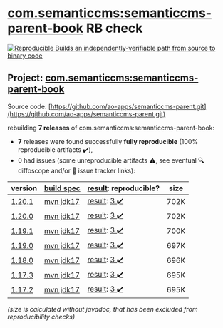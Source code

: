 [com.semanticcms:semanticcms-parent-book](https://central.sonatype.com/artifact/com.semanticcms/semanticcms-parent-book/versions) RB check
=======

[![Reproducible Builds](https://reproducible-builds.org/images/logos/rb.svg) an independently-verifiable path from source to binary code](https://reproducible-builds.org/)

## Project: [com.semanticcms:semanticcms-parent-book](https://central.sonatype.com/artifact/com.semanticcms/semanticcms-parent-book/versions)

Source code: [https://github.com/ao-apps/semanticcms-parent.git](https://github.com/ao-apps/semanticcms-parent.git)

rebuilding **7 releases** of com.semanticcms:semanticcms-parent-book:
- **7** releases were found successfully **fully reproducible** (100% reproducible artifacts :heavy_check_mark:),
- 0 had issues (some unreproducible artifacts :warning:, see eventual :mag: diffoscope and/or :memo: issue tracker links):

| version | [build spec](/BUILDSPEC.md) | [result](https://reproducible-builds.org/docs/jvm/): reproducible? | size |
| -- | --------- | ------ | -- |
| [1.20.1](https://central.sonatype.com/artifact/com.semanticcms/semanticcms-parent-book/1.20.1/pom) | [mvn jdk17](semanticcms-parent-book-1.20.1.buildspec) | [result](semanticcms-parent-book-1.20.1.buildinfo): [3 :heavy_check_mark: ](semanticcms-parent-book-1.20.1.buildcompare) | 702K |
| [1.20.0](https://central.sonatype.com/artifact/com.semanticcms/semanticcms-parent-book/1.20.0/pom) | [mvn jdk17](semanticcms-parent-book-1.20.0.buildspec) | [result](semanticcms-parent-book-1.20.0.buildinfo): [3 :heavy_check_mark: ](semanticcms-parent-book-1.20.0.buildcompare) | 702K |
| [1.19.1](https://central.sonatype.com/artifact/com.semanticcms/semanticcms-parent-book/1.19.1/pom) | [mvn jdk17](semanticcms-parent-book-1.19.1.buildspec) | [result](semanticcms-parent-book-1.19.1.buildinfo): [3 :heavy_check_mark: ](semanticcms-parent-book-1.19.1.buildcompare) | 700K |
| [1.19.0](https://central.sonatype.com/artifact/com.semanticcms/semanticcms-parent-book/1.19.0/pom) | [mvn jdk17](semanticcms-parent-book-1.19.0.buildspec) | [result](semanticcms-parent-book-1.19.0.buildinfo): [3 :heavy_check_mark: ](semanticcms-parent-book-1.19.0.buildcompare) | 697K |
| [1.18.0](https://central.sonatype.com/artifact/com.semanticcms/semanticcms-parent-book/1.18.0/pom) | [mvn jdk17](semanticcms-parent-book-1.18.0.buildspec) | [result](semanticcms-parent-book-1.18.0.buildinfo): [3 :heavy_check_mark: ](semanticcms-parent-book-1.18.0.buildcompare) | 696K |
| [1.17.3](https://central.sonatype.com/artifact/com.semanticcms/semanticcms-parent-book/1.17.3/pom) | [mvn jdk17](semanticcms-parent-book-1.17.3.buildspec) | [result](semanticcms-parent-book-1.17.3.buildinfo): [3 :heavy_check_mark: ](semanticcms-parent-book-1.17.3.buildcompare) | 695K |
| [1.17.2](https://central.sonatype.com/artifact/com.semanticcms/semanticcms-parent-book/1.17.2/pom) | [mvn jdk17](semanticcms-parent-book-1.17.2.buildspec) | [result](semanticcms-parent-book-1.17.2.buildinfo): [3 :heavy_check_mark: ](semanticcms-parent-book-1.17.2.buildcompare) | 695K |

<i>(size is calculated without javadoc, that has been excluded from reproducibility checks)</i>
